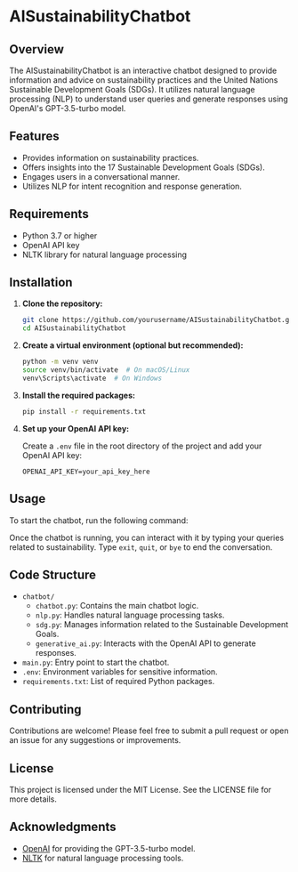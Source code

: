 # AISustainabilityChatbot

## Overview

The AISustainabilityChatbot is an interactive chatbot designed to provide information and advice on sustainability practices and the United Nations Sustainable Development Goals (SDGs). It utilizes natural language processing (NLP) to understand user queries and generate responses using OpenAI's GPT-3.5-turbo model.

## Features

- Provides information on sustainability practices.
- Offers insights into the 17 Sustainable Development Goals (SDGs).
- Engages users in a conversational manner.
- Utilizes NLP for intent recognition and response generation.

## Requirements

- Python 3.7 or higher
- OpenAI API key
- NLTK library for natural language processing

## Installation

1. **Clone the repository:**

   ```bash
   git clone https://github.com/yourusername/AISustainabilityChatbot.git
   cd AISustainabilityChatbot
   ```

2. **Create a virtual environment (optional but recommended):**

   ```bash
   python -m venv venv
   source venv/bin/activate  # On macOS/Linux
   venv\Scripts\activate  # On Windows
   ```

3. **Install the required packages:**

   ```bash
   pip install -r requirements.txt
   ```

4. **Set up your OpenAI API key:**

   Create a `.env` file in the root directory of the project and add your OpenAI API key:

   ```
   OPENAI_API_KEY=your_api_key_here
   ```

## Usage

To start the chatbot, run the following command:

Once the chatbot is running, you can interact with it by typing your queries related to sustainability. Type `exit`, `quit`, or `bye` to end the conversation.

## Code Structure

- `chatbot/`
  - `chatbot.py`: Contains the main chatbot logic.
  - `nlp.py`: Handles natural language processing tasks.
  - `sdg.py`: Manages information related to the Sustainable Development Goals.
  - `generative_ai.py`: Interacts with the OpenAI API to generate responses.
- `main.py`: Entry point to start the chatbot.
- `.env`: Environment variables for sensitive information.
- `requirements.txt`: List of required Python packages.

## Contributing

Contributions are welcome! Please feel free to submit a pull request or open an issue for any suggestions or improvements.

## License

This project is licensed under the MIT License. See the LICENSE file for more details.

## Acknowledgments

- [OpenAI](https://openai.com/) for providing the GPT-3.5-turbo model.
- [NLTK](https://www.nltk.org/) for natural language processing tools.